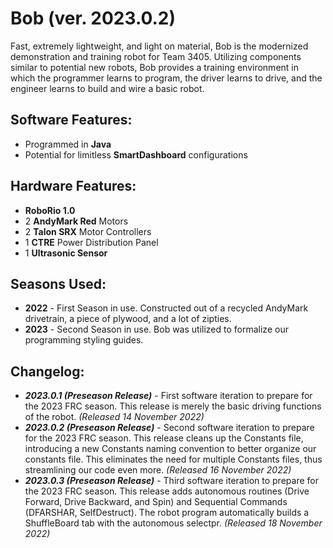 # Bob (ver. 2023.0.2) #
Fast, extremely lightweight, and light on material, Bob is the modernized demonstration and training robot for Team 3405. Utilizing components similar to potential new robots, Bob provides a training environment in which the programmer learns to program, the driver learns to drive, and the engineer learns to build and wire a basic robot.


## Software Features: ##
- Programmed in **Java**
- Potential for limitless **SmartDashboard** configurations
 
## Hardware Features: ##
- **RoboRio 1.0**
- 2 **AndyMark Red** Motors
- 2 **Talon SRX** Motor Controllers
- 1 **CTRE** Power Distribution Panel
- 1 **Ultrasonic Sensor**

## Seasons Used: ##
- **2022** - First Season in use. Constructed out of a recycled AndyMark drivetrain, a piece of plywood, and a lot of zipties.
- **2023** - Second Season in use. Bob was utilized to formalize our programming styling guides.

## Changelog: ##
- ***2023.0.1 (Preseason Release)*** - First software iteration to prepare for the 2023 FRC season. This release is merely the basic driving functions of the robot. *(Released 14 November 2022)*
- ***2023.0.2 (Preseason Release)*** - Second software iteration to prepare for the 2023 FRC season. This release cleans up the Constants file, introducing a new Constants naming convention to better organize our constants file. This eliminates the need for multiple Constants files, thus streamlining our code even more. *(Released 16 November 2022)*
- ***2023.0.3 (Preseason Release)*** - Third software iteration to prepare for the 2023 FRC season. This release adds autonomous routines (Drive Forward, Drive Backward, and Spin) and Sequential Commands (DFARSHAR, SelfDestruct). The robot program automatically builds a ShuffleBoard tab with the autonomous selectpr. *(Released 18 November 2022)*